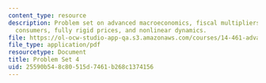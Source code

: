 ```yaml
---
content_type: resource
description: Problem set on advanced macroeconomics, fiscal multipliers with hand-to-mouth
  consumers, fully rigid prices, and nonlinear dynamics.
file: https://ol-ocw-studio-app-qa.s3.amazonaws.com/courses/14-461-advanced-macroeconomics-i-fall-2012/25590b548c80515d7461b268c1374156_MIT14_461F12_pset4.pdf
file_type: application/pdf
resourcetype: Document
title: Problem Set 4
uid: 25590b54-8c80-515d-7461-b268c1374156
---
```

